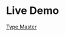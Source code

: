 <h1>Live Demo</h1>
 <a href="https://sandeshsuryawanshi.github.io/Typing-Master/" target="_blank">Type Master</a>
